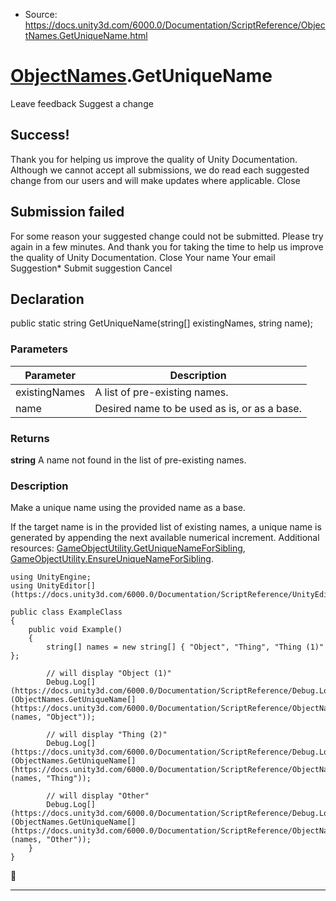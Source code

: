* Source: https://docs.unity3d.com/6000.0/Documentation/ScriptReference/ObjectNames.GetUniqueName.html

#  [ObjectNames](https://docs.unity3d.com/6000.0/Documentation/ScriptReference/ObjectNames.html).GetUniqueName
Leave feedback
Suggest a change
## Success!
Thank you for helping us improve the quality of Unity Documentation. Although we cannot accept all submissions, we do read each suggested change from our users and will make updates where applicable.
Close
## Submission failed
For some reason your suggested change could not be submitted. Please <a>try again</a> in a few minutes. And thank you for taking the time to help us improve the quality of Unity Documentation.
Close
Your name Your email Suggestion* Submit suggestion
Cancel
## Declaration
public static string GetUniqueName(string[] existingNames, string name); 
### Parameters
Parameter | Description  
---|---  
existingNames | A list of pre-existing names.  
name | Desired name to be used as is, or as a base.  
### Returns
**string** A name not found in the list of pre-existing names. 
### Description
Make a unique name using the provided name as a base.  
  
If the target name is in the provided list of existing names, a unique name is generated by appending the next available numerical increment.
Additional resources: [GameObjectUtility.GetUniqueNameForSibling](https://docs.unity3d.com/6000.0/Documentation/ScriptReference/GameObjectUtility.GetUniqueNameForSibling.html), [GameObjectUtility.EnsureUniqueNameForSibling](https://docs.unity3d.com/6000.0/Documentation/ScriptReference/GameObjectUtility.EnsureUniqueNameForSibling.html).
```
using UnityEngine;
using UnityEditor[](https://docs.unity3d.com/6000.0/Documentation/ScriptReference/UnityEditor.html);  
  
public class ExampleClass
{
    public void Example()
    {
        string[] names = new string[] { "Object", "Thing", "Thing (1)" };  
  
        // will display "Object (1)"
        Debug.Log[](https://docs.unity3d.com/6000.0/Documentation/ScriptReference/Debug.Log.html)(ObjectNames.GetUniqueName[](https://docs.unity3d.com/6000.0/Documentation/ScriptReference/ObjectNames.GetUniqueName.html)(names, "Object"));  
  
        // will display "Thing (2)"
        Debug.Log[](https://docs.unity3d.com/6000.0/Documentation/ScriptReference/Debug.Log.html)(ObjectNames.GetUniqueName[](https://docs.unity3d.com/6000.0/Documentation/ScriptReference/ObjectNames.GetUniqueName.html)(names, "Thing"));  
  
        // will display "Other"
        Debug.Log[](https://docs.unity3d.com/6000.0/Documentation/ScriptReference/Debug.Log.html)(ObjectNames.GetUniqueName[](https://docs.unity3d.com/6000.0/Documentation/ScriptReference/ObjectNames.GetUniqueName.html)(names, "Other"));
    }
}

```

* * *

